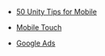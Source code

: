 * [50 Unity Tips for Mobile](https://github.com/defuncart/50-unity-tips)

* [Mobile Touch](https://github.com/Kagigz/mobileTouch)

* [Google Ads](https://github.com/googleads/googleads-mobile-unity)
